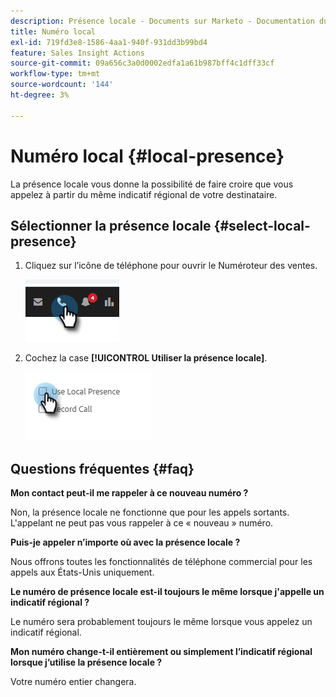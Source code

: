 ```yaml
---
description: Présence locale - Documents sur Marketo - Documentation du produit
title: Numéro local
exl-id: 719fd3e8-1586-4aa1-940f-931dd3b99bd4
feature: Sales Insight Actions
source-git-commit: 09a656c3a0d0002edfa1a61b987bff4c1dff33cf
workflow-type: tm+mt
source-wordcount: '144'
ht-degree: 3%

---
```


# Numéro local {#local-presence}

La présence locale vous donne la possibilité de faire croire que vous appelez à partir du même indicatif régional de votre destinataire.

## Sélectionner la présence locale {#select-local-presence}

1. Cliquez sur l’icône de téléphone pour ouvrir le Numéroteur des ventes.

   ![](assets/local-presence-1.png)

1. Cochez la case **[!UICONTROL Utiliser la présence locale]**.

   ![](assets/local-presence-2.png)

## Questions fréquentes {#faq}

**Mon contact peut-il me rappeler à ce nouveau numéro ?**

Non, la présence locale ne fonctionne que pour les appels sortants. L&#39;appelant ne peut pas vous rappeler à ce « nouveau » numéro.

**Puis-je appeler n’importe où avec la présence locale ?**

Nous offrons toutes les fonctionnalités de téléphone commercial pour les appels aux États-Unis uniquement.

**Le numéro de présence locale est-il toujours le même lorsque j&#39;appelle un indicatif régional ?**

Le numéro sera probablement toujours le même lorsque vous appelez un indicatif régional.

**Mon numéro change-t-il entièrement ou simplement l’indicatif régional lorsque j’utilise la présence locale ?**

Votre numéro entier changera.
